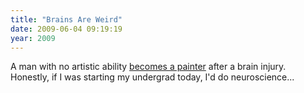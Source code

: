 ```yaml
---
title: "Brains Are Weird"
date: 2009-06-04 09:19:19
year: 2009
---
```

A man with no artistic ability <a href="http://blogs.discovermagazine.com/discoblog/2009/06/03/artistically-challenged-man-becomes-michelangelo-after-brain-surgery/">becomes a painter</a> after a brain injury. Honestly, if I was starting my undergrad today, I'd do neuroscience...
